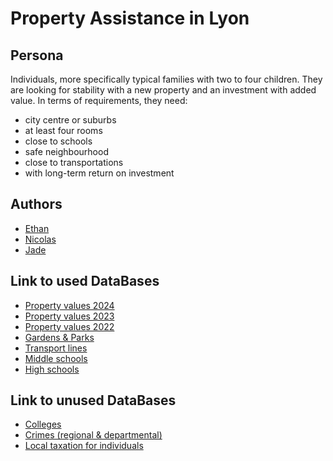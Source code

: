 # Property Assistance in Lyon

## Persona 
Individuals, more specifically typical families with two to four children. They are looking for stability with a new property and an investment with added value. In terms of requirements, they need:
- city centre or suburbs
- at least four rooms
- close to schools
- safe neighbourhood
- close to transportations
- with long-term return on investment

## Authors 
- [Ethan](https://github.com/Sirteabagg)
- [Nicolas](https://github.com/Nicolas-cottez)
- [Jade](https://github.com/JadePlanECE)

## Link to used DataBases 
- [Property values 2024](https://files.data.gouv.fr/geo-dvf/latest/csv/2024/departements/)
- [Property values 2023](https://files.data.gouv.fr/geo-dvf/latest/csv/2023/departements/)
- [Property values 2022](https://files.data.gouv.fr/geo-dvf/latest/csv/2022/departements/)
- [Gardens & Parks](https://www.data.gouv.fr/datasets/parcs-et-jardins-de-la-metropole-de-lyon/)
- [Transport lines](https://www.data.gouv.fr/datasets/lignes-de-tous-les-reseaux-de-transport-en-commun/)
- [Middle schools](https://www.data.gouv.fr/datasets/secteurs-des-colleges-de-la-metropole-de-lyon/)
- [High schools](https://www.data.gouv.fr/datasets/lycees-de-la-metropole-de-lyon-et-du-departement-du-rhone/)

## Link to unused DataBases 
- [Colleges](https://www.data.gouv.fr/datasets/etablissements-denseignement-superieur-de-la-metropole-de-lyon/)
- [Crimes (regional & departmental)](https://www.data.gouv.fr/datasets/bases-statistiques-communale-departementale-et-regionale-de-la-delinquance-enregistree-par-la-police-et-la-gendarmerie-nationales/)
- [Local taxation for individuals](https://www.data.gouv.fr/datasets/fiscalite-locale-des-particuliers-geo/)
